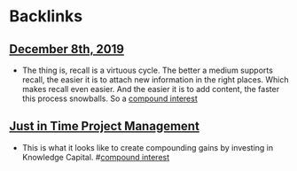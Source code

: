 
# Backlinks
## [December 8th, 2019](<December 8th, 2019.md>)
- The thing is, recall is a virtuous cycle. The better a medium supports recall, the easier it is to attach new information in the right places. Which makes recall even easier. And the easier it is to add content, the faster this process snowballs. So a [compound interest](<compound interest.md>)

## [Just in Time Project Management](<Just in Time Project Management.md>)
- This is what it looks like to create compounding gains by investing in Knowledge Capital. #[compound interest](<compound interest.md>)

